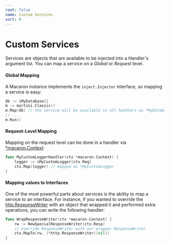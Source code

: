 ```yaml
---
root: false
name: Custom Services
sort: 0
---
```


# Custom Services

Services are objects that are available to be injected into a Handler's argument list. You can map a service on a *Global* or *Request* level.

#### Global Mapping

A Macaron instance implements the `inject.Injector` interface, so mapping a service is easy:

```go
db := &MyDatabase{}
m := martini.Classic()
m.Map(db) // the service will be available to all handlers as *MyDatabase
// ...
m.Run()
```

#### Request-Level Mapping

Mapping on the request level can be done in a handler via [*macaron.Context](https://gowalker.org/github.com/Unknwon/macaron#Context):

```go
func MyCustomLoggerHandler(ctx *macaron.Context) {
	logger := &MyCustomLogger{ctx.Req}
	ctx.Map(logger) // mapped as *MyCustomLogger
}
```

#### Mapping values to Interfaces

One of the most powerful parts about services is the ability to map a service to an interface. For instance, if you wanted to override the [http.ResponseWriter](http://gowalker.org/net/http#ResponseWriter) with an object that wrapped it and performed extra operations, you can write the following handler:

```go
func WrapResponseWriter(ctx *macaron.Context) {
	rw := NewSpecialResponseWriter(ctx.Resp)
	// override ResponseWriter with our wrapper ResponseWriter
	ctx.MapTo(rw, (*http.ResponseWriter)(nil)) 
}
```
